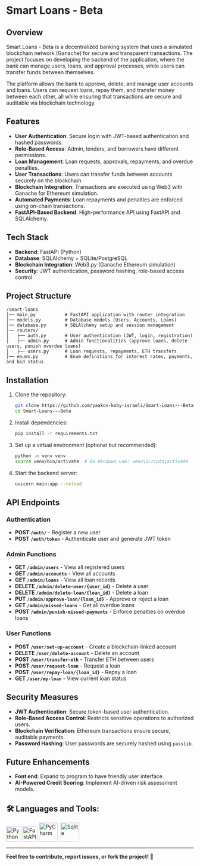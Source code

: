 # Smart Loans - Beta

## Overview

Smart Loans - Beta is a decentralized banking system that uses a simulated blockchain network (Ganache) for secure and transparent transactions. The project focuses on developing the backend of the application, where the bank can manage users, loans, and approval processes, while users can transfer funds between themselves.

The platform allows the bank to approve, delete, and manage user accounts and loans. Users can request loans, repay them, and transfer money between each other, all while ensuring that transactions are secure and auditable via blockchain technology.

## Features

- **User Authentication**: Secure login with JWT-based authentication and hashed passwords.
- **Role-Based Access**: Admin, lenders, and borrowers have different permissions.
- **Loan Management**: Loan requests, approvals, repayments, and overdue penalties.
- **User Transactions**: Users can transfer funds between accounts securely on the blockchain
- **Blockchain Integration**: Transactions are executed using Web3 with Ganache for Ethereum simulation.
- **Automated Payments**: Loan repayments and penalties are enforced using on-chain transactions.
- **FastAPI-Based Backend**: High-performance API using FastAPI and SQLAlchemy.

## Tech Stack

- **Backend**: FastAPI (Python)
- **Database**: SQLAlchemy + SQLite/PostgreSQL
- **Blockchain Integration**: Web3.py (Ganache Ethereum simulation)
- **Security**: JWT authentication, password hashing, role-based access control

## Project Structure

```
/smart-loans
│── main.py           # FastAPI application with router integration
│── models.py         # Database models (Users, Accounts, Loans)
│── database.py       # SQLAlchemy setup and session management
│── routers/
│   ├── auth.py       # User authentication (JWT, login, registration)
│   ├── admin.py      # Admin functionalities (approve loans, delete users, punish overdue loans)
│   ├── users.py      # Loan requests, repayments, ETH transfers
│── enums.py          # Enum definitions for interest rates, payments, and bid status
```

## Installation

1. Clone the repository:
   ```sh
   git clone https://github.com/yaakov-koby-israeli/Smart-Loans---Beta.git
   cd Smart-Loans---Beta
   ```
2. Install dependencies:
   ```sh
   pip install -r requirements.txt
   ```
3. Set up a virtual environment (optional but recommended):
   ```sh
   python -m venv venv
   source venv/bin/activate  # On Windows use: venv\Scripts\activate
   ```
4. Start the backend server:
   ```sh
   uvicorn main:app --reload
   ```

## API Endpoints

### Authentication

- **POST `/auth/`** - Register a new user
- **POST `/auth/token`** - Authenticate user and generate JWT token

### Admin Functions

- **GET `/admin/users`** - View all registered users
- **GET `/admin/accounts`** - View all accounts
- **GET `/admin/loans`** - View all loan records
- **DELETE `/admin/delete-user/{user_id}`** - Delete a user
- **DELETE `/admin/delete-loan/{loan_id}`** - Delete a loan
- **PUT `/admin/approve-loan/{loan_id}`** - Approve or reject a loan
- **GET `/admin/missed-loans`** - Get all overdue loans
- **POST `/admin/punish-missed-payments`** - Enforce penalties on overdue loans

### User Functions

- **POST `/user/set-up-account`** - Create a blockchain-linked account
- **DELETE `/user/delete-account`** - Delete an account
- **POST `/user/transfer-eth`** - Transfer ETH between users
- **POST `/user/request-loan`** - Request a loan
- **POST `/user/repay-loan/{loan_id}`** - Repay a loan
- **GET `/user/my-loan`** - View current loan status

## Security Measures

- **JWT Authentication**: Secure token-based user authentication.
- **Role-Based Access Control**: Restricts sensitive operations to authorized users.
- **Blockchain Verification**: Ethereum transactions ensure secure, auditable payments.
- **Password Hashing**: User passwords are securely hashed using `passlib`.

## Future Enhancements

- **Font end**: Expand to program to have friendly user interface.
- **AI-Powered Credit Scoring**: Implement AI-driven risk assessment models.

## 🛠️ Languages and Tools:

<p align="left">
  <img src="https://cdn.freebiesupply.com/logos/large/2x/python-5-logo-png-transparent.png" alt="Python" width="40" height="40"/>
  <img src="https://icon.icepanel.io/Technology/svg/FastAPI.svg" alt="FastAPI" width="40" height="40"/>
  <img src="https://pbs.twimg.com/profile_images/1786389425678663680/zlm8fLps_400x400.png" title="PyCharm" alt="PyCharm" width="50" height="50"/>&nbsp; 
  <img src="https://upload.wikimedia.org/wikipedia/commons/9/97/Sqlite-square-icon.svg" title="Sqlite" alt="Sqlite" width="50" height="50"/>&nbsp;
</p>

---

**Feel free to contribute, report issues, or fork the project! 🚀**





 
